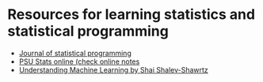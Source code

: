 # Resources for learning statistics and statistical programming
  - [Journal of statistical programming](https://www.jstatsoft.org/index)
  - [PSU Stats online (check online notes](https://online.stat.psu.edu/statprogram/)
  - [Understanding Machine Learning by Shai Shalev-Shawrtz](https://www.amazon.com/Understanding-Machine-Learning-Theory-Algorithms/dp/1107057132)
